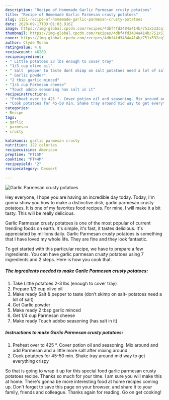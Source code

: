 ```yaml
---
description: "Recipe of Homemade Garlic Parmesan crusty potatoes"
title: "Recipe of Homemade Garlic Parmesan crusty potatoes"
slug: 1151-recipe-of-homemade-garlic-parmesan-crusty-potatoes
date: 2020-09-17T03:01:03.916Z
image: https://img-global.cpcdn.com/recipes/4dbf4fd3484a414b/751x532cq70/garlic-parmesan-crusty-potatoes-recipe-main-photo.jpg
thumbnail: https://img-global.cpcdn.com/recipes/4dbf4fd3484a414b/751x532cq70/garlic-parmesan-crusty-potatoes-recipe-main-photo.jpg
cover: https://img-global.cpcdn.com/recipes/4dbf4fd3484a414b/751x532cq70/garlic-parmesan-crusty-potatoes-recipe-main-photo.jpg
author: Clyde Moran
ratingvalue: 4.8
reviewcount: 46289
recipeingredient:
- " Little potatoes 23 lbs enough to cover tray"
- "1/3 cup olive oil"
- " Salt  pepper to taste dont skimp on salt potatoes need a lot of salt"
- " Garlic powder"
- "2 tbsp garlic minced"
- "1/4 cup Parmesan cheese"
- "Touch adobo seasoning has salt in it"
recipeinstructions:
- "Preheat over to 425 °. Cover potion oil and seasoning. Mix around and add Parmesan and a little more salt after mixing around"
- "Cook potatoes for 45-50 min. Shake tray around mid way to get everything crispy"
categories:
- Recipe
tags:
- garlic
- parmesan
- crusty

katakunci: garlic parmesan crusty 
nutrition: 122 calories
recipecuisine: American
preptime: "PT15M"
cooktime: "PT44M"
recipeyield: "2"
recipecategory: Dessert

---
```



![Garlic Parmesan crusty potatoes](https://img-global.cpcdn.com/recipes/4dbf4fd3484a414b/751x532cq70/garlic-parmesan-crusty-potatoes-recipe-main-photo.jpg)

Hey everyone, I hope you are having an incredible day today. Today, I'm gonna show you how to make a distinctive dish, garlic parmesan crusty potatoes. It is one of my favorites food recipes. For mine, I will make it a bit tasty. This will be really delicious.

Garlic Parmesan crusty potatoes is one of the most popular of current trending foods on earth. It's simple, it's fast, it tastes delicious. It's appreciated by millions daily. Garlic Parmesan crusty potatoes is something that I have loved my whole life. They are fine and they look fantastic.




To get started with this particular recipe, we have to prepare a few ingredients. You can have garlic parmesan crusty potatoes using 7 ingredients and 2 steps. Here is how you cook that.

<!--inarticleads1-->

##### The ingredients needed to make Garlic Parmesan crusty potatoes:

1. Take  Little potatoes 2-3 lbs (enough to cover tray)
1. Prepare 1/3 cup olive oil
1. Make ready  Salt &amp; pepper to taste (don’t skimp on salt- potatoes need a lot of salt)
1. Get  Garlic powder
1. Make ready 2 tbsp garlic minced
1. Get 1/4 cup Parmesan cheese
1. Make ready Touch adobo seasoning (has salt in it)




<!--inarticleads2-->

##### Instructions to make Garlic Parmesan crusty potatoes:

1. Preheat over to 425 °. Cover potion oil and seasoning. Mix around and add Parmesan and a little more salt after mixing around
1. Cook potatoes for 45-50 min. Shake tray around mid way to get everything crispy




So that is going to wrap it up for this special food garlic parmesan crusty potatoes recipe. Thanks so much for your time. I am sure you will make this at home. There's gonna be more interesting food at home recipes coming up. Don't forget to save this page on your browser, and share it to your family, friends and colleague. Thanks again for reading. Go on get cooking!

